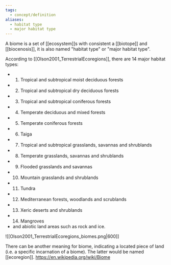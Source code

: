 ```yaml
---
tags:
  - concept/definition
aliases:
  - habitat type
  - major habitat type
---
```

A biome is a set of [[ecosystem]]s with consistent a [[biotope]] and [[biocenosis]], it is also named "habitat type" or "major habitat type".

According to [[Olson2001_TerrestrialEcoregions]], there are 14 major habitat types:
- 01. Tropical and subtropical moist deciduous forests
- 02. Tropical and subtropical dry deciduous forests
- 03. Tropical and subtropical coniferous forests
- 04. Temperate deciduous and mixed forests
- 05. Temperate coniferous forests
- 06. Taiga
- 07. Tropical and subtropical grasslands, savannas and shrublands
- 08. Temperate grasslands, savannas and shrublands
- 09. Flooded grasslands and savannas
- 10. Mountain grasslands and shrublands
- 11. Tundra
- 12. Mediterranean forests, woodlands and scrublands
- 13. Xeric deserts and shrublands
- 14. Mangroves
- and abiotic land areas such as rock and ice.

![[Olson2001_TerrestrialEcoregions_biomes.png|600]]

There can be another meaning for biome, indicating a located piece of land (i.e. a specific incarnation of a biome). The latter would be named [[ecoregion]].
https://en.wikipedia.org/wiki/Biome